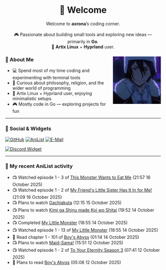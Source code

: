 <h1 align="center">🦊 Welcome</h1>
<p align="center">
  Welcome to <b>axrona</b>’s coding corner.<br><br>
  🎮 Passionate about building small tools and exploring new ideas — primarily in <b>Go</b>.<br>
  🐧 <b>Artix Linux</b> + <b>Hyprland</b> user.
</p>

<div>
<img src="./assets/fyodor-dostoevsky-bsd.gif" width="155" align="right">

### 🦊 About Me

- 💻 Spend most of my time coding and experimenting with terminal tools  
- 🧠 Curious about philosophy, religion, and the wider world of programming  
- 🐧 Artix Linux + Hyprland user, enjoying minimalistic setups  
- 🎮 Mostly code in Go — exploring projects for fun  

</div>

---

### 🔗 Social & Widgets

[![GitHub](https://img.shields.io/badge/GitHub-24292e?style=for-the-badge&logo=github&logoColor=white)](https://github.com/axrona)
[![AniList](https://img.shields.io/badge/AniList-blue?style=for-the-badge&logo=anilist&logoColor=white)](https://anilist.co/user/axrona/)
[![E-Mail](https://img.shields.io/badge/E--Mail-gray?style=for-the-badge&logo=maildotru&logoColor=white)](mailto:yeaweeb@duck.com)

[![Discord Widget](https://dsc-readme.tsuni.dev/api/user/1379125777710190637)](https://discord.com/users/1379125777710190637)

---

### 🌸 My recent AniList activity

<!-- ANILIST_ACTIVITY:start -->

-   📺 Watched episode 1 - 3 of [This Monster Wants to Eat Me](https://anilist.co/anime/183385) (21:57 16 October 2025)
-   📺 Watched episode 1 - 2 of [My Friend's Little Sister Has It In for Me!](https://anilist.co/anime/129195) (21:09 16 October 2025)
-   📺 Plans to watch [Gachiakuta](https://anilist.co/anime/178025) (12:15 15 October 2025)
-   📺 Plans to watch [Kimi ga Shinu made Koi wo Shitai](https://anilist.co/anime/187260) (19:52 14 October 2025)
-   📺 Completed [My Little Monster](https://anilist.co/anime/14227) (18:55 14 October 2025)
-   📺 Watched episode 1 - 13 of [My Little Monster](https://anilist.co/anime/14227) (18:55 14 October 2025)
-   📖 Read chapter 1 - 101 of [Boy's Abyss](https://anilist.co/manga/116186) (01:14 14 October 2025)
-   📺 Plans to watch [Maid-Sama!](https://anilist.co/anime/7054) (15:51 12 October 2025)
-   📺 Watched episode 1 - 2 of [To Your Eternity Season 3](https://anilist.co/anime/162669) (07:41 12 October 2025)
-   📖 Plans to read [Boy's Abyss](https://anilist.co/manga/116186) (05:08 12 October 2025)

<!-- ANILIST_ACTIVITY:end -->
